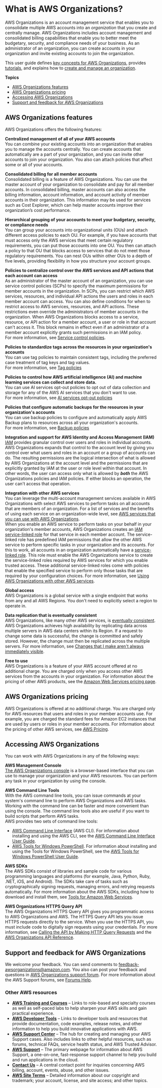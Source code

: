 # What is AWS Organizations?<a name="orgs_introduction"></a>

AWS Organizations is an account management service that enables you to consolidate multiple AWS accounts into an *organization* that you create and centrally manage\. AWS Organizations includes account management and consolidated billing capabilities that enable you to better meet the budgetary, security, and compliance needs of your business\. As an administrator of an organization, you can create accounts in your organization and invite existing accounts to join the organization\. 

This user guide defines [ key concepts for AWS Organizations](https://docs.aws.amazon.com/organizations/latest/userguide/orgs_getting-started_concepts.html), provides [ tutorials](https://docs.aws.amazon.com/organizations/latest/userguide/orgs_tutorials.html), and explains how to [ create and manage an organization](https://docs.aws.amazon.com/organizations/latest/userguide/orgs_manage_org.html)\. 

**Topics**
+ [AWS Organizations features](#features)
+ [AWS Organizations pricing](#pricing)
+ [Accessing AWS Organizations](#how-to-access)
+ [Support and feedback for AWS Organizations](#support-and-feedback)

## AWS Organizations features<a name="features"></a>

AWS Organizations offers the following features:

**Centralized management of all of your AWS accounts**  
You can combine your existing accounts into an organization that enables you to manage the accounts centrally\. You can create accounts that automatically are a part of your organization, and you can invite other accounts to join your organization\. You also can attach policies that affect some or all of your accounts\. 

**Consolidated billing for all member accounts**  
Consolidated billing is a feature of AWS Organizations\. You can use the master account of your organization to consolidate and pay for all member accounts\. In consolidated billing, master accounts can also access the billing information, account information, and account activity of member accounts in their organization\. This information may be used for services such as Cost Explorer, which can help master accounts improve their organization’s cost performance\. 

**Hierarchical grouping of your accounts to meet your budgetary, security, or compliance needs**  
You can group your accounts into organizational units \(OUs\) and attach different access policies to each OU\. For example, if you have accounts that must access only the AWS services that meet certain regulatory requirements, you can put those accounts into one OU\. You then can attach a policy to that OU that blocks access to services that do not meet those regulatory requirements\. You can nest OUs within other OUs to a depth of five levels, providing flexibility in how you structure your account groups\.

**Policies to centralize control over the AWS services and API actions that each account can access**  
As an administrator of the master account of an organization, you can use service control policies \(SCPs\) to specify the maximum permissions for member accounts in the organization\. In SCPs, you can restrict which AWS services, resources, and individual API actions the users and roles in each member account can access\. You can also define conditions for when to restrict access to AWS services, resources, and API actions\. These restrictions even override the administrators of member accounts in the organization\. When AWS Organizations blocks access to a service, resource, or API action for a member account, a user or role in that account can't access it\. This block remains in effect even if an administrator of a member account explicitly grants such permissions in an IAM policy\.   
For more information, see [Service control policies](orgs_manage_policies_scps.md)\. 

**Policies to standardize tags across the resources in your organization's accounts**  
You can use tag policies to maintain consistent tags, including the preferred case treatment of tag keys and tag values\.  
For more information, see [Tag policies](orgs_manage_policies_tag-policies.md)

**Policies to control how AWS artificial intelligence \(AI\) and machine learning services can collect and store data\.**  
You can use AI services opt\-out policies to opt out of data collection and storage for any of the AWS AI services that you don't want to use\.  
For more information, see [AI services opt\-out policies](orgs_manage_policies_ai-opt-out.md)

**Policies that configure automatic backups for the resources in your organization's accounts**  
You can use backup policies to configure and automatically apply AWS Backup plans to resources across all your organization's accounts\.  
For more information, see [Backup policies](orgs_manage_policies_backup.md)

**Integration and support for AWS Identity and Access Management \(IAM\)**  
[IAM](https://docs.aws.amazon.com/IAM/latest/UserGuide/introduction.html) provides granular control over users and roles in individual accounts\. AWS Organizations expands that control to the account level by giving you control over what users and roles in an account or a group of accounts can do\. The resulting permissions are the logical intersection of what is allowed by AWS Organizations at the account level and the permissions that are explicitly granted by IAM at the user or role level within that account\. In other words, the user can access only what is allowed by ***both*** the AWS Organizations policies and IAM policies\. If either blocks an operation, the user can't access that operation\.

**Integration with other AWS services**  
You can leverage the multi\-account management services available in AWS Organizations with select AWS services to perform tasks on all accounts that are members of an organization\. For a list of services and the benefits of using each service on an organization\-wide level, see [AWS services that you can use with AWS Organizations](orgs_integrate_services_list.md)\.   
When you enable an AWS service to perform tasks on your behalf in your organization's member accounts, AWS Organizations creates an [IAM service\-linked role](http://aws.amazon.com/blogs/security/introducing-an-easier-way-to-delegate-permissions-to-aws-services-service-linked-roles/) for that service in each member account\. The service\-linked role has predefined IAM permissions that allow the other AWS service to perform specific tasks in your organization and its accounts\. For this to work, all accounts in an organization automatically have a [service\-linked role](https://docs.aws.amazon.com/IAM/latest/UserGuide/id_roles_terms-and-concepts.html?icmpid=docs_iam_console#iam-term-service-linked-role)\. This role must enable the AWS Organizations service to create the service\-linked roles required by AWS services for which you enable trusted access\. These additional service\-linked roles come with policies that enable the specified service to perform only those tasks that are required by your configuration choices\. For more information, see [Using AWS Organizations with other AWS services](orgs_integrate_services.md)\.

**Global access**  
AWS Organizations is a global service with a single endpoint that works from any and all AWS Regions\. You don't need to explicitly select a region to operate in\. 

**Data replication that is eventually consistent**  
AWS Organizations, like many other AWS services, is [eventually consistent](https://wikipedia.org/wiki/Eventual_consistency)\. AWS Organizations achieves high availability by replicating data across multiple servers in AWS data centers within its Region\. If a request to change some data is successful, the change is committed and safely stored\. However, the change must then be replicated across the multiple servers\. For more information, see [Changes that I make aren't always immediately visible](orgs_troubleshoot_general.md#troubleshoot_general_eventual-consistency)\.

**Free to use**  
AWS Organizations is a feature of your AWS account offered at no additional charge\. You are charged only when you access other AWS services from the accounts in your organization\. For information about the pricing of other AWS products, see the [Amazon Web Services pricing page](http://aws.amazon.com/pricing/)\.

## AWS Organizations pricing<a name="pricing"></a>

AWS Organizations is offered at no additional charge\. You are charged only for AWS resources that users and roles in your member accounts use\. For example, you are charged the standard fees for Amazon EC2 instances that are used by users or roles in your member accounts\. For information about the pricing of other AWS services, see [AWS Pricing](https://aws.amazon.com/pricing/services/)\.

## Accessing AWS Organizations<a name="how-to-access"></a>

You can work with AWS Organizations in any of the following ways:

**AWS Management Console**  
[The AWS Organizations console](https://console.aws.amazon.com/organizations/) is a browser\-based interface that you can use to manage your organization and your AWS resources\. You can perform any task in your organization by using the console\.

**AWS Command Line Tools**  
With the AWS command line tools, you can issue commands at your system's command line to perform AWS Organizations and AWS tasks\. Working with the command line can be faster and more convenient than using the console\. The command line tools also are useful if you want to build scripts that perform AWS tasks\.  
AWS provides two sets of command line tools:  
+  [AWS Command Line Interface](https://aws.amazon.com/cli/) \(AWS CLI\)\. For information about installing and using the AWS CLI, see the [AWS Command Line Interface User Guide](https://docs.aws.amazon.com/cli/latest/userguide/)\.
+  [AWS Tools for Windows PowerShell](https://aws.amazon.com/powershell/)\. For information about installing and using the Tools for Windows PowerShell, see the [AWS Tools for Windows PowerShell User Guide](https://docs.aws.amazon.com/powershell/latest/userguide/)\.

**AWS SDKs**  
The AWS SDKs consist of libraries and sample code for various programming languages and platforms \(for example, Java, Python, Ruby, \.NET, iOS, and Android\)\. The SDKs take care of tasks such as cryptographically signing requests, managing errors, and retrying requests automatically\. For more information about the AWS SDKs, including how to download and install them, see [Tools for Amazon Web Services](https://aws.amazon.com/tools/#sdk)\.

**AWS Organizations HTTPS Query API**  
The AWS Organizations HTTPS Query API gives you programmatic access to AWS Organizations and AWS\. The HTTPS Query API lets you issue HTTPS requests directly to the service\. When you use the HTTPS API, you must include code to digitally sign requests using your credentials\. For more information, see [Calling the API by Making HTTP Query Requests](https://docs.aws.amazon.com/organizations/latest/userguide/orgs_query-requests.html) and the [AWS Organizations API Reference](https://docs.aws.amazon.com/organizations/latest/APIReference/)\.

## Support and feedback for AWS Organizations<a name="support-and-feedback"></a>

We welcome your feedback\. You can send comments to [feedback\-awsorganizations@amazon\.com](mailto:feedback-awsorganizations@amazon.com)\. You also can post your feedback and questions in [AWS Organizations support forum](https://forums.aws.amazon.com/forum.jspa?forumID=219)\. For more information about the AWS Support forums, see [Forums Help](https://forums.aws.amazon.com/help.jspa)\.

### Other AWS resources<a name="other-resources"></a>
+ **[AWS Training and Courses](https://aws.amazon.com/training/course-descriptions/)** – Links to role\-based and specialty courses as well as self\-paced labs to help sharpen your AWS skills and gain practical experience\.
+ **[AWS Developer Tools](https://aws.amazon.com/developertools/)** – Links to developer tools and resources that provide documentation, code examples, release notes, and other information to help you build innovative applications with AWS\.
+ **[AWS Support Center](https://console.aws.amazon.com/support/home#/)** – The hub for creating and managing your AWS Support cases\. Also includes links to other helpful resources, such as forums, technical FAQs, service health status, and AWS Trusted Advisor\.
+ **[AWS Support](https://aws.amazon.com/premiumsupport/)** – The primary webpage for information about AWS Support, a one\-on\-one, fast\-response support channel to help you build and run applications in the cloud\.
+ **[Contact Us](https://aws.amazon.com/contact-us/)** – A central contact point for inquiries concerning AWS billing, account, events, abuse, and other issues\.
+ **[AWS Site Terms](https://aws.amazon.com/terms/)** – Detailed information about our copyright and trademark; your account, license, and site access; and other topics\.